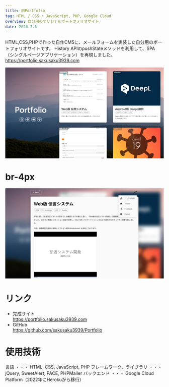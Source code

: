 ```yaml
---
title: 旧Portfolio
tag: HTML / CSS / JavaScript, PHP, Google Cloud
overview: 自分用のオリジナルポートフォリオサイト
date: 2020.7.6
---
```


HTML,CSS,PHPで作った自作CMSに、メールフォームを実装した自分用のポートフォリオサイトです。
History APIのpushStateメソッドを利用して、SPA（シングルページアプリケーション）を再現しました。
https://portfolio.sakusaku3939.com

![](/public/posts/portfolio/screenshot1.png)
# br-4px
![](/public/posts/portfolio/screenshot2.png)

# リンク
- 完成サイト  
  https://portfolio.sakusaku3939.com
- GitHub  
  https://github.com/sakusaku3939/Portfolio

# 使用技術
言語 ・・・ HTML, CSS, JavaScript, PHP
フレームワーク、ライブラリ ・・・ jQuery, SweetAlert, PACE, PHPMailer
バックエンド ・・・ Google Cloud Platform（2022年にHerokuから移行）